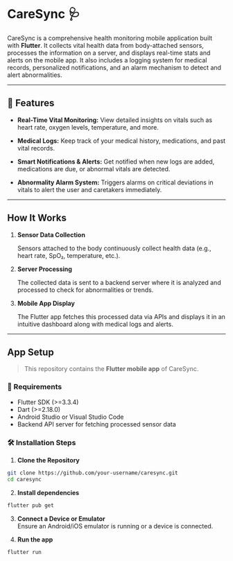 # CareSync 🩺

CareSync is a comprehensive health monitoring mobile application built with **Flutter**. It collects vital health data from body-attached sensors, processes the information on a server, and displays real-time stats and alerts on the mobile app. It also includes a logging system for medical records, personalized notifications, and an alarm mechanism to detect and alert abnormalities.

---

## 🚀 Features

- **Real-Time Vital Monitoring:**  View detailed insights on vitals such as heart rate, oxygen levels, temperature, and more.

- **Medical Logs:**  Keep track of your medical history, medications, and past vital records.

- **Smart Notifications & Alerts:**  Get notified when new logs are added, medications are due, or abnormal vitals are detected.

- **Abnormality Alarm System:**  Triggers alarms on critical deviations in vitals to alert the user and caretakers immediately.

---

## How It Works

1. **Sensor Data Collection**  

   Sensors attached to the body continuously collect health data (e.g., heart rate, SpO₂, temperature, etc.).

2. **Server Processing**  

   The collected data is sent to a backend server where it is analyzed and processed to check for abnormalities or trends.

3. **Mobile App Display**  

   The Flutter app fetches this processed data via APIs and displays it in an intuitive dashboard along with medical logs and alerts.

---

##  App Setup

> This repository contains the **Flutter mobile app** of CareSync.

### 🔧 Requirements

- Flutter SDK (>=3.3.4)
- Dart (>=2.18.0)
- Android Studio or Visual Studio Code
- Backend API server for fetching processed sensor data

### 🛠️ Installation Steps

1. **Clone the Repository**

```bash
git clone https://github.com/your-username/caresync.git
cd caresync
```
2. **Install dependencies**

```bash
flutter pub get
```

3. **Connect a Device or Emulator**  
   Ensure an Android/iOS emulator is running or a device is connected.

4. **Run the app**

```bash
flutter run
```
